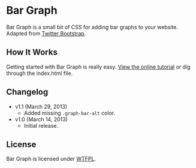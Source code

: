 # Bar Graph
Bar Graph is a small bit of CSS for adding bar graphs to your website. Adapted from [Twitter Bootstrap](http://getbootstrap.com).

## How It Works
Getting started with Bar Graph is really easy. [View the online tutorial](http://cferdinandi.github.com/bar-graph/) or dig through the index.html file.

## Changelog
* v1.1 (March 29, 2013)
  * Added missing `.graph-bar-alt` color.
* v1.0 (March 14, 2013)
  * Initial release.

## License
Bar Graph is licensed under [WTFPL](http://www.wtfpl.net/).
